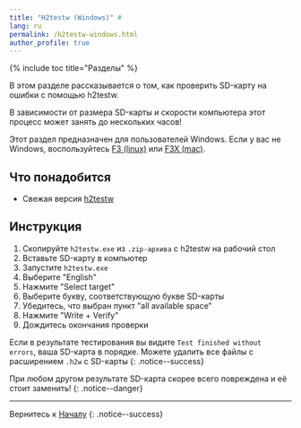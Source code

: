 ```yaml
---
title: "H2testw (Windows)" #
lang: ru
permalink: /h2testw-windows.html
author_profile: true
---
```


{% include toc title="Разделы" %}

В этом разделе рассказывается о том, как проверить SD-карту на ошибки с помощью h2testw.

В зависимости от размера SD-карты и скорости компьютера этот процесс может занять до нескольких часов!

Этот раздел предназначен для пользователей Windows. Если у вас не Windows, воспользуйтесь [F3 (linux)](f3-linux) или [F3X (mac)](f3x-mac).

## Что понадобится

* Свежая версия [h2testw](http://www.heise.de/ct/Redaktion/bo/downloads/h2testw_1.4.zip)

## Инструкция

1. Скопируйте `h2testw.exe` из `.zip-архива` с h2testw на рабочий стол
1. Вставьте SD-карту в компьютер
1. Запустите `h2testw.exe`
1. Выберите "English"
1. Нажмите "Select target"
1. Выберите букву, соответствующую букве SD-карты
1. Убедитесь, что выбран пункт "all available space"
1. Нажмите "Write + Verify"
1. Дождитесь окончания проверки

Если в результате тестирования вы видите `Test finished without errors`, ваша SD-карта в порядке. Можете удалить все файлы с расширением `.h2w` с SD-карты
{: .notice--success}

При любом другом результате SD-карта скорее всего повреждена и её стоит заменить!
{: .notice--danger}

___

Вернитесь к [Началу](get-started)
{: .notice--success}